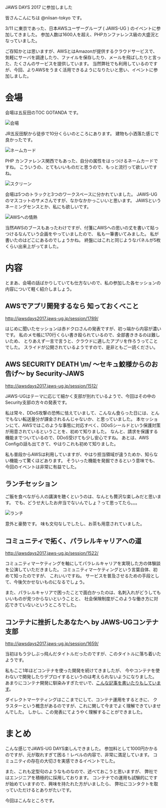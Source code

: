 JAWS DAYS 2017 に参加しました

皆さんこんにちは
@niisan-tokyo です。

3/11 に東京であった、日本AWSユーザーグループ ( JAWS-UG ) のイベントに参加してきました。
参加人数は1600人を超え、PHPカンファレンス級の大盛況となっていました。

ご存知かとは思いますが、AWSとはAmazonが提供するクラウドサービスで、
気軽にサーバを調達したり、ファイルを保存したり、メールを飛ばしたりと言った、たくさんのサービスを提供しています。
当然弊社でも利用しているのですが、今回、よりAWSをうまく活用できるようになりたいと思い、イベントに参加しました。

# 会場

会場は五反田のTOC GOTANDA です。

![会場](blogs/20170315-jawsugdays/1.jpg)

JR五反田駅から徒歩で10分くらいのところにあります。
建物も小洒落た感じで良かったです。

![ネームカード](blogs/20170315-jawsugdays/2.jpg)

PHP カンファレンス関西でもあった、自分の属性をはっつけるネームカードですね。
こういうの、とてもいいものだと思うので、もっと流行って欲しいですね。

![スクリーン](blogs/20170315-jawsugdays/4.jpg)

会場は5つのトラックと3つのワークスペースに分かれていました。
JAWS-UGのマスコットのサメさんですが、なかなかかっこいいと思います。
JAWSというネーミングセンスとか、私にも欲しいです。

![AWSへの情熱](blogs/20170315-jawsugdays/5.jpg)

当然AWSのブースもあったわけですが、付箋にAWSへの思いの丈を書いて貼っつけるなんていう企画をやっていましたので、
私も一筆書いてみました。
私が書いたのはどこにあるのでしょうかね。
終盤にはこれと同じようなパネルが5枚くらい出来上がってました。

# 内容

とまあ、会場の話ばかりしていても仕方ないので、私の参加した各セッションの内容について軽く紹介しましょう。

## AWSでアプリ開発するなら 知っておくべこと

http://jawsdays2017.jaws-ug.jp/session/1789/

はじめに聞いたセッションは赤ドクロさんの発表ですが、初っ端から内容が濃いです。
私のメモ帳に170行くらい書き殴られているので、全部書ききるのは難しいため、
とりあえず一言で言うと、クラウドに適したアプリを作ろうってことでした。
スライドが公開されているようですので、是非ともご一読ください。

## AWS SECURITY DEATH \\m/ ～セキュ鮫様からのお告げ～ by Security-JAWS

http://jawsdays2017.jaws-ug.jp/session/1512/

JAWS-UGはテーマに応じて細かく支部が別れているようで、今回はその中のSecurity支部の方々の発表です。

私は常々、DDoS攻撃の恐怖に怯えていまして、こんなん食らった日には、とんでもない転送量分が課金されるんじゃないか、と思っていました。
本セッションにて、AWSではこのような事態に対応すべく、DDoSシールドという保護対策が用意されているということを、初めて知りました。
なんと、請求を保護する機能までついているので、DDoS受けても少し安心ですね。
あとは、AWS Configの話も出てきて、やはりこれも初めて知りました。

私も普段からAWSは利用していますが、やはり担当領域が違うためか、知らない機能って驚くほどあります。
そういった機能を発掘できるという意味でも、今回のイベントは非常に有益でした。

## ランチセッション

ご飯を食べながら人の講演を聴くというのは、なんとも贅沢な楽しみだと思います。
でも、どうせ大したお弁当でないんでしょ？って思ってたら。。。

![ランチ](blogs/20170315-jawsugdays/3.jpg)

意外と豪勢です。
味も文句なしでしたし、お茶も用意されていました。

## コミュニティで拓く、パラレルキャリアへの道

http://jawsdays2017.jaws-ug.jp/session/1522/

コミュニティマーケティングを軸にしてパラレルキャリアを実現した方の体験談を公演していただきました。
コミュニティマーケティングという言葉自体、初めて知ったのですが、
これいいですね。
サービスを普及させるための手段として、今後欠かせないものになるでしょう。

また、パラレルキャリアで困ったことで面白かったのは、名刺入れがどうしてもいいものが見つからないということと、
社会保険制度がこのような働き方に対応できていないというところでした。

## コンテナに挫折したあなたへ by JAWS-UGコンテナ支部

http://jawsdays2017.jaws-ug.jp/session/1659/

当初はもう少しぶっ飛んだタイトルだったのですが、このタイトルに落ち着いたようです。

私もここ1年ほどコンテナを使った開発を続けてきましたが、
今やコンテナを使わないで開発したりデプロイするというのは考えられないようになりました。
あまりにコンテナ開発に馴染みすぎたせいで、[こんな記事を書いたりもしています](http://qiita.com/niisan-tokyo/items/88a53a1b4aa7ad60723e)。

ダイレクトマーケティングはここまでにして、コンテナ運用をするときに、
クラスターという概念があるのですが、これに関して今までよく理解できていませんでした。
しかし、この発表にてようやく理解することができました。

# まとめ

こんな感じでJAWS-UG DAYS楽しんできました。
参加料として1000円かかるのですが、元が取れすぎて困る！レベルの内容で、非常に満足しています。
コミュニティの存在の大切さを実感できるイベントでした。

また、これも定型句のようなものなので、述べておこうと思いますが、
弊社ではエンジニアを積極的に採用しております。
コンテナでの運用も試験的にですが始めていますので、興味を持たれた方がいましたら、
弊社にコンタクトを取っていただけるとありがたいです。

今回はこんなところです。
